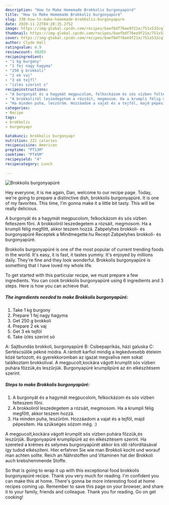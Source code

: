 ```yaml
---
description: "How to Make Homemade Brokkolis burgonyapüré"
title: "How to Make Homemade Brokkolis burgonyapüré"
slug: 330-how-to-make-homemade-brokkolis-burgonyapure
date: 2020-11-22T04:28:35.275Z
image: https://img-global.cpcdn.com/recipes/baefbdf76ee9f21e/751x532cq70/brokkolis-burgonyapure-recept-foto.jpg
thumbnail: https://img-global.cpcdn.com/recipes/baefbdf76ee9f21e/751x532cq70/brokkolis-burgonyapure-recept-foto.jpg
cover: https://img-global.cpcdn.com/recipes/baefbdf76ee9f21e/751x532cq70/brokkolis-burgonyapure-recept-foto.jpg
author: Clyde Hall
ratingvalue: 4.9
reviewcount: 40203
recipeingredient:
- "1 kg burgony"
- "1 fej nagy hagyma"
- "250 g brokkoli"
- "2 ek vaj"
- "3 ek tejfl"
- "ízlés szerint s"
recipeinstructions:
- "A burgonyát és a hagymát megpucolom, felkockázom és sós vízben felteszem főni."
- "A brokkoliról leszedegetem a rózsáit, megmosom. Ha a krumpli félig megfőtt, akkor teszem hozzá."
- "Ha minden puha, leszűröm. Hozzáadom a vajat és a tejföl, majd pépesítem. Ha szükséges sózom még. :)"
categories:
- Recipe
tags:
- brokkolis
- burgonyapr

katakunci: brokkolis burgonyapr 
nutrition: 221 calories
recipecuisine: American
preptime: "PT13M"
cooktime: "PT45M"
recipeyield: "4"
recipecategory: Lunch

---
```



![Brokkolis burgonyapüré](https://img-global.cpcdn.com/recipes/baefbdf76ee9f21e/751x532cq70/brokkolis-burgonyapure-recept-foto.jpg)

Hey everyone, it is me again, Dan, welcome to our recipe page. Today, we're going to prepare a distinctive dish, brokkolis burgonyapüré. It is one of my favorites. This time, I'm gonna make it a little bit tasty. This will be really delicious.

A burgonyát és a hagymát megpucolom, felkockázom és sós vízben felteszem főni. A brokkoliról leszedegetem a rózsáit, megmosom. Ha a krumpli félig megfőtt, akkor teszem hozzá. Zabpelyhes brokkoli- és burgonyapüré Receptek a Mindmegette.hu Recept Zabpelyhes brokkoli- és burgonyapüré.

Brokkolis burgonyapüré is one of the most popular of current trending foods in the world. It's easy, it is fast, it tastes yummy. It's enjoyed by millions daily. They're fine and they look wonderful. Brokkolis burgonyapüré is something that I have loved my whole life.


To get started with this particular recipe, we must prepare a few ingredients. You can cook brokkolis burgonyapüré using 6 ingredients and 3 steps. Here is how you can achieve that.

<!--inarticleads1-->

##### The ingredients needed to make Brokkolis burgonyapüré:

1. Take 1 kg burgony
1. Prepare 1 fej nagy hagyma
1. Get 250 g brokkoli
1. Prepare 2 ek vaj
1. Get 3 ek tejföl
1. Take ízlés szerint só


A: Sajtbundás brokkoli, burgonyapüré B: Csibepaprikás, házi galuska C: Sertéscsülök pékné módra. A rántott karfiol mindig a legkedvesebb ételeim közé tartozott, és gyerekkoromban az igazat megvallva nem sokat találkoztam brokkolival. A megpucolt,kockára vágott krumplit sós vízben puhára főzzük,és leszűrjük. Burgonyapüré krumplipüré az én elkészítésem szerint. 

<!--inarticleads2-->

##### Steps to make Brokkolis burgonyapüré:

1. A burgonyát és a hagymát megpucolom, felkockázom és sós vízben felteszem főni.
1. A brokkoliról leszedegetem a rózsáit, megmosom. Ha a krumpli félig megfőtt, akkor teszem hozzá.
1. Ha minden puha, leszűröm. Hozzáadom a vajat és a tejföl, majd pépesítem. Ha szükséges sózom még. :)


A megpucolt,kockára vágott krumplit sós vízben puhára főzzük,és leszűrjük. Burgonyapüré krumplipüré az én elkészítésem szerint. Ha szereted a krémes és selymes burgonyapürét akkor kis idő ráfordításával így tudod elkészíteni. Hier erfahren Sie wie man Brokkoli kocht und worauf man achten sollte. Reich an Nährstoffen und Vitaminen hat der Brokkoli auch krebshemmende Stoffe. 

So that is going to wrap it up with this exceptional food brokkolis burgonyapüré recipe. Thank you very much for reading. I'm confident you can make this at home. There's gonna be more interesting food at home recipes coming up. Remember to save this page on your browser, and share it to your family, friends and colleague. Thank you for reading. Go on get cooking!
